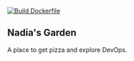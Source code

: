 [![Build Dockerfile](https://github.com/albal/nadiasgarden/actions/workflows/first.yml/badge.svg)](https://github.com/albal/nadiasgarden/actions/workflows/first.yml)

## Nadia's Garden

A place to get pizza and explore DevOps.
